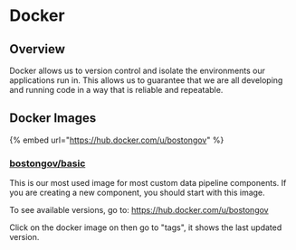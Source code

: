 # Docker

## Overview

Docker allows us to version control and isolate the environments our applications run in. This allows us to guarantee that we are all developing and running code in a way that is reliable and repeatable.

## Docker Images

{% embed url="https://hub.docker.com/u/bostongov" %}

### [bostongov/basic](https://hub.docker.com/r/bostongov/basic)

This is our most used image for most custom data pipeline components. If you are creating a new component, you should start with this image.

To see available versions, go to:
https://hub.docker.com/u/bostongov

Click on the docker image on then go to "tags", it shows the last updated version.



